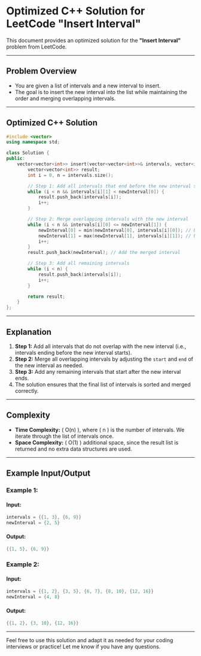 
# Optimized C++ Solution for LeetCode "Insert Interval"

This document provides an optimized solution for the **"Insert Interval"** problem from LeetCode.

---

## Problem Overview
- You are given a list of intervals and a new interval to insert.
- The goal is to insert the new interval into the list while maintaining the order and merging overlapping intervals.

---

## Optimized C++ Solution

```cpp
#include <vector>
using namespace std;

class Solution {
public:
    vector<vector<int>> insert(vector<vector<int>>& intervals, vector<int>& newInterval) {
        vector<vector<int>> result;
        int i = 0, n = intervals.size();

        // Step 1: Add all intervals that end before the new interval starts
        while (i < n && intervals[i][1] < newInterval[0]) {
            result.push_back(intervals[i]);
            i++;
        }

        // Step 2: Merge overlapping intervals with the new interval
        while (i < n && intervals[i][0] <= newInterval[1]) {
            newInterval[0] = min(newInterval[0], intervals[i][0]); // Update start
            newInterval[1] = max(newInterval[1], intervals[i][1]); // Update end
            i++;
        }
        result.push_back(newInterval); // Add the merged interval

        // Step 3: Add all remaining intervals
        while (i < n) {
            result.push_back(intervals[i]);
            i++;
        }

        return result;
    }
};
```

---

## Explanation
1. **Step 1:** Add all intervals that do not overlap with the new interval (i.e., intervals ending before the new interval starts).
2. **Step 2:** Merge all overlapping intervals by adjusting the `start` and `end` of the new interval as needed.
3. **Step 3:** Add any remaining intervals that start after the new interval ends.
4. The solution ensures that the final list of intervals is sorted and merged correctly.

---

## Complexity
- **Time Complexity:** \( O(n) \), where \( n \) is the number of intervals. We iterate through the list of intervals once.
- **Space Complexity:** \( O(1) \) additional space, since the result list is returned and no extra data structures are used.

---

## Example Input/Output

### Example 1:
#### Input:
```cpp
intervals = {{1, 3}, {6, 9}}
newInterval = {2, 5}
```
#### Output:
```cpp
{{1, 5}, {6, 9}}
```

### Example 2:
#### Input:
```cpp
intervals = {{1, 2}, {3, 5}, {6, 7}, {8, 10}, {12, 16}}
newInterval = {4, 8}
```
#### Output:
```cpp
{{1, 2}, {3, 10}, {12, 16}}
```

---

Feel free to use this solution and adapt it as needed for your coding interviews or practice! Let me know if you have any questions.
